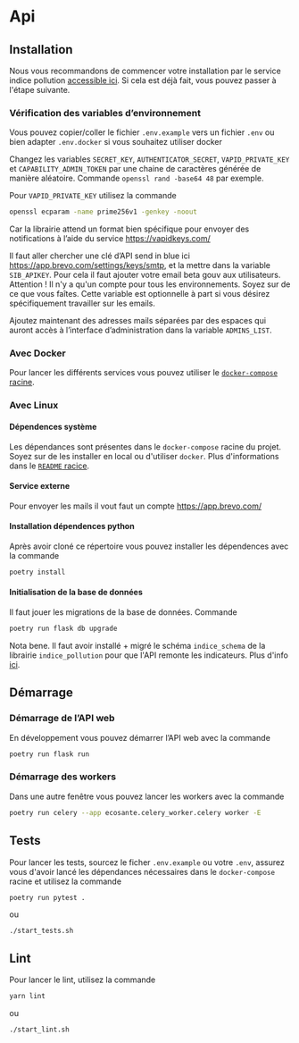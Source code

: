 # Api

## Installation

Nous vous recommandons de commencer votre installation par le service indice pollution [accessible ici](../libs/indice_pollution). Si cela est déjà fait, vous pouvez passer à l'étape suivante.

### Vérification des variables d’environnement

Vous pouvez copier/coller le fichier `.env.example` vers un fichier `.env` ou bien adapter `.env.docker` si vous souhaitez utiliser docker

Changez les variables `SECRET_KEY`, `AUTHENTICATOR_SECRET`, `VAPID_PRIVATE_KEY` et `CAPABILITY_ADMIN_TOKEN` par une chaine de caractères générée de manière aléatoire. Commande `openssl rand -base64 48` par exemple.

Pour `VAPID_PRIVATE_KEY` utilisez la commande

```bash
openssl ecparam -name prime256v1 -genkey -noout
```

Car la librairie attend un format bien spécifique pour envoyer des notifications à l’aide du service https://vapidkeys.com/

Il faut aller chercher une clé d’API send in blue ici https://app.brevo.com/settings/keys/smtp, et la mettre dans la variable `SIB_APIKEY`. Pour cela il faut ajouter votre email beta gouv aux utilisateurs. Attention ! Il n'y a qu'un compte pour tous les environnements. Soyez sur de ce que vous faîtes. Cette variable est optionnelle à part si vous désirez spécifiquement travailler sur les emails.

Ajoutez maintenant des adresses mails séparées par des espaces qui auront accès à l’interface d’administration dans la variable `ADMINS_LIST`.

### Avec Docker

Pour lancer les différents services vous pouvez utiliser le [`docker-compose` racine](../docker-compose.yml).

### Avec Linux

#### Dépendences système

Les dépendances sont présentes dans le `docker-compose` racine du projet. Soyez sur de les installer en local ou d'utiliser `docker`. Plus d'informations dans le [`README` racice](../README.md).

#### Service externe

Pour envoyer les mails il vout faut un compte https://app.brevo.com/

#### Installation dépendences python

Après avoir cloné ce répertoire vous pouvez installer les dépendences avec la commande

```bash
poetry install
```

#### Initialisation de la base de données

Il faut jouer les migrations de la base de données. Commande

```bash
poetry run flask db upgrade
```

Nota bene. Il faut avoir installé + migré le schéma `indice_schema` de la librairie `indice_pollution` pour que l'API remonte les indicateurs. Plus d'info [ici](../libs/indice_pollution/README.md).

## Démarrage

### Démarrage de l’API web

En développement vous pouvez démarrer l’API web avec la commande

```bash
poetry run flask run
```

### Démarrage des workers

Dans une autre fenêtre vous pouvez lancer les workers avec la commande

```bash
poetry run celery --app ecosante.celery_worker.celery worker -E
```

## Tests

Pour lancer les tests, sourcez le ficher `.env.example` ou votre `.env`, assurez vous d'avoir lancé les dépendances nécessaires dans le `docker-compose` racine et utilisez la commande

```bash
poetry run pytest .
```

ou

```
./start_tests.sh
```

## Lint

Pour lancer le lint, utilisez la commande

```bash
yarn lint
```

ou

```
./start_lint.sh
```
